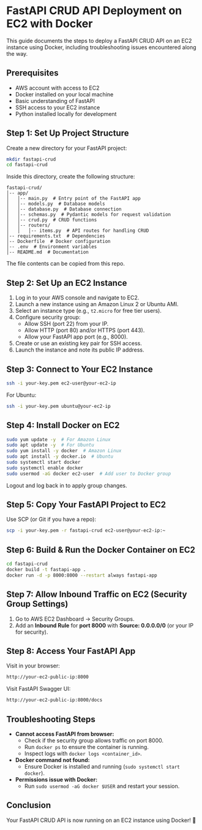 # FastAPI CRUD API Deployment on EC2 with Docker

This guide documents the steps to deploy a FastAPI CRUD API on an EC2 instance using Docker, including troubleshooting issues encountered along the way.

## Prerequisites
- AWS account with access to EC2
- Docker installed on your local machine
- Basic understanding of FastAPI
- SSH access to your EC2 instance
- Python installed locally for development

## Step 1: Set Up Project Structure
Create a new directory for your FastAPI project:
```sh
mkdir fastapi-crud
cd fastapi-crud
```
Inside this directory, create the following structure:
```
fastapi-crud/
│-- app/
│   │-- main.py  # Entry point of the FastAPI app
│   │-- models.py  # Database models
│   │-- database.py  # Database connection
│   │-- schemas.py  # Pydantic models for request validation
│   │-- crud.py  # CRUD functions
│   │-- routers/
│   │   │-- items.py  # API routes for handling CRUD
│-- requirements.txt  # Dependencies
│-- Dockerfile  # Docker configuration
│-- .env  # Environment variables
│-- README.md  # Documentation
```
The file contents can be copied from this repo.

## Step 2: Set Up an EC2 Instance
1. Log in to your AWS console and navigate to EC2.
2. Launch a new instance using an Amazon Linux 2 or Ubuntu AMI.
3. Select an instance type (e.g., `t2.micro` for free tier users).
4. Configure security group:
   - Allow SSH (port 22) from your IP.
   - Allow HTTP (port 80) and/or HTTPS (port 443).
   - Allow your FastAPI app port (e.g., 8000).
5. Create or use an existing key pair for SSH access.
6. Launch the instance and note its public IP address.

## Step 3: Connect to Your EC2 Instance
```sh
ssh -i your-key.pem ec2-user@your-ec2-ip
```
For Ubuntu:
```sh
ssh -i your-key.pem ubuntu@your-ec2-ip
```

## Step 4: Install Docker on EC2
```sh
sudo yum update -y  # For Amazon Linux
sudo apt update -y  # For Ubuntu
sudo yum install -y docker  # Amazon Linux
sudo apt install -y docker.io  # Ubuntu
sudo systemctl start docker
sudo systemctl enable docker
sudo usermod -aG docker ec2-user  # Add user to Docker group
```
Logout and log back in to apply group changes.

## Step 5: Copy Your FastAPI Project to EC2
Use SCP (or Git if you have a repo):
```sh
scp -i your-key.pem -r fastapi-crud ec2-user@your-ec2-ip:~
```

## Step 6: Build & Run the Docker Container on EC2
```sh
cd fastapi-crud
docker build -t fastapi-app .
docker run -d -p 8000:8000 --restart always fastapi-app
```

## Step 7: Allow Inbound Traffic on EC2 (Security Group Settings)
1. Go to AWS EC2 Dashboard → Security Groups.
2. Add an **Inbound Rule** for **port 8000** with **Source: 0.0.0.0/0** (or your IP for security).

## Step 8: Access Your FastAPI App
Visit in your browser:
```sh
http://your-ec2-public-ip:8000
```
Visit FastAPI Swagger UI:
```sh
http://your-ec2-public-ip:8000/docs
```

## Troubleshooting Steps
- **Cannot access FastAPI from browser:**
  - Check if the security group allows traffic on port 8000.
  - Run `docker ps` to ensure the container is running.
  - Inspect logs with `docker logs <container_id>`.
- **Docker command not found:**
  - Ensure Docker is installed and running (`sudo systemctl start docker`).
- **Permissions issue with Docker:**
  - Run `sudo usermod -aG docker $USER` and restart your session.

## Conclusion
Your FastAPI CRUD API is now running on an EC2 instance using Docker! 🎉

